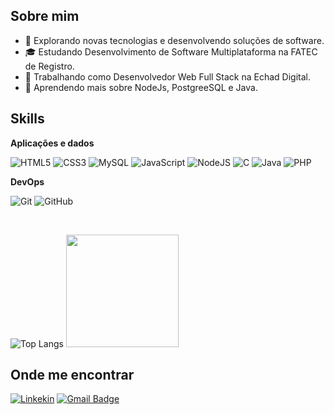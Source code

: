 ## Sobre mim

- 🤔 Explorando novas tecnologias e desenvolvendo soluções de software.
- 🎓 Estudando Desenvolvimento de Software Multiplataforma na FATEC de Registro.
- 💼 Trabalhando como Desenvolvedor Web Full Stack na Echad Digital.
- 🌱 Aprendendo mais sobre NodeJs, PostgreeSQL e Java.

## Skills

**Aplicações e dados**

![HTML5](https://img.shields.io/badge/html5-%23E34F26.svg?style=for-the-badge&logo=html5&logoColor=white)
![CSS3](https://img.shields.io/badge/css3-%231572B6.svg?style=for-the-badge&logo=css3&logoColor=white)
![MySQL](https://img.shields.io/badge/mysql-4479A1.svg?style=for-the-badge&logo=mysql&logoColor=white)
![JavaScript](https://img.shields.io/badge/javascript-%23323330.svg?style=for-the-badge&logo=javascript&logoColor=%23F7DF1E)
![NodeJS](https://img.shields.io/badge/node.js-6DA55F?style=for-the-badge&logo=node.js&logoColor=white)
![C](https://img.shields.io/badge/c-%2300599C.svg?style=for-the-badge&logo=c&logoColor=white)
![Java](https://img.shields.io/badge/java-%23ED8B00.svg?style=for-the-badge&logo=openjdk&logoColor=white)
![PHP](https://img.shields.io/badge/php-%23777BB4.svg?style=for-the-badge&logo=php&logoColor=white)

**DevOps**

![Git](https://img.shields.io/badge/git-%23F05033.svg?style=for-the-badge&logo=git&logoColor=white)
![GitHub](https://img.shields.io/badge/github-%23121011.svg?style=for-the-badge&logo=github&logoColor=white)

<br/>

![Top Langs](https://github-readme-stats.vercel.app/api/top-langs/?username=CristhianHatzman&layout=compact)
<a href="https://github.com/CristhianHatzman" title="Perfil do Cristhian">
  <img height="180em" src="https://github-readme-stats.vercel.app/api?username=CristhianHatzman&theme=dracula&show_icons=true" />
</a>

## Onde me encontrar

[![Linkekin](https://img.shields.io/badge/LinkedIn-0077B5?style=for-the-badge&logo=linkedin&logoColor=white)](https://www.linkedin.com/in/cristhianhatzman/)
[![Gmail Badge](https://img.shields.io/badge/-cristhianhatzman@gmail.com-006bed?style=flat-square&logo=Gmail&logoColor=white&link=mailto:cristhianhatzman@gmail.com)](mailto:cristhianhatzman@gmail.com)

